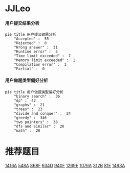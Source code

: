 # JJLeo

<!-- tabs:start -->



#### **用户提交结果分析**

```mermaid
pie title 用户提交结果分析
    "Accepted" :  55
    "Rejected" :  0
    "Wrong answer" :  31
    "Runtime error" :  3
    "Time limit exceeded" :  7
    "Memory limit exceeded" :  1
    "Compilation error" :  1
    "Partial" :  0
```

#### **用户做题类型偏好分析**

```mermaid
pie title 用户做题类型偏好分析
    "binary search" :  36
    "dp" :  42
    "graphs" :  21
    "trees" :  23
    "divide and conquer" :  24
    "greedy" :  346
    "two pointers" :  38
    "dfs and similar" :  20
    "math" :  20
```



<!-- tabs:end -->
# 推荐题目
[1416A](https://codeforces.com/contest/1416/problem/A)
[548A](https://codeforces.com/contest/548/problem/A)
[868F](https://codeforces.com/contest/868/problem/F)
[634D](https://codeforces.com/contest/634/problem/D)
[940F](https://codeforces.com/contest/940/problem/F)
[1269E](https://codeforces.com/contest/1269/problem/E)
[1076A](https://codeforces.com/contest/1076/problem/A)
[312B](https://codeforces.com/contest/312/problem/B)
[81E](https://codeforces.com/contest/81/problem/E)
[1493A](https://codeforces.com/contest/1493/problem/A)
